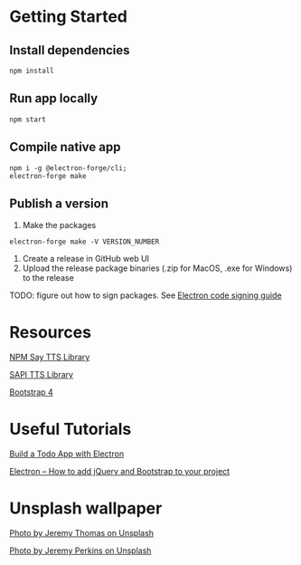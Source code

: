 # Getting Started
## Install dependencies
```
npm install
```

## Run app locally
```
npm start
```

## Compile native app
```
npm i -g @electron-forge/cli;
electron-forge make
```

## Publish a version
1. Make the packages
```
electron-forge make -V VERSION_NUMBER
```
1. Create a release in GitHub web UI
1. Upload the release package binaries (.zip for MacOS, .exe for Windows) to the release

TODO: figure out how to sign packages.  See [Electron code signing guide](https://electronjs.org/docs/tutorial/code-signing)

# Resources
[NPM Say TTS Library](https://www.npmjs.com/package/say)

[SAPI TTS Library](https://github.com/CoughDrop/sapi_tts)

[Bootstrap 4](https://getbootstrap.com)

# Useful Tutorials
[Build a Todo App with Electron](https://codeburst.io/build-a-todo-app-with-electron-d6c61f58b55a)

[Electron – How to add jQuery and Bootstrap to your project](https://www.ryadel.com/en/electron-jquery-bootstrap-project-add-npm/)

# Unsplash wallpaper
[Photo by Jeremy Thomas on Unsplash](https://unsplash.com/photos/E0AHdsENmDg)

[Photo by Jeremy Perkins on Unsplash](https://unsplash.com/photos/uhjiu8FjnsQ)
